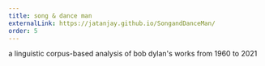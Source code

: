 ```yaml
---
title: song & dance man
externalLink: https://jatanjay.github.io/SongandDanceMan/
order: 5
---
```

a linguistic corpus-based analysis of bob dylan's works from 1960 to 2021
